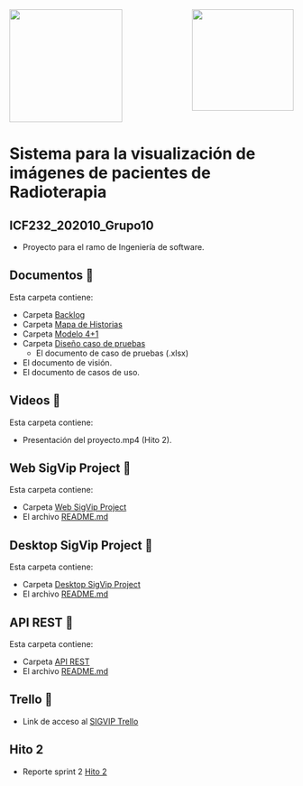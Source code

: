 <img align="right" src="Imagenes/logo.png" width="180">
<img src="Imagenes/SigVIP_Logo.jpg" width="200">

# Sistema para la visualización de imágenes de pacientes de Radioterapia
## ICF232_202010_Grupo10
* Proyecto para el ramo de Ingeniería de software.

## Documentos 📂
Esta carpeta contiene:
* Carpeta [Backlog](https://github.com/White-Mask/ICF232_202010_Grupo10/tree/master/Documentos/Backlog)
* Carpeta [Mapa de Historias](https://github.com/White-Mask/ICF232_202010_Grupo10/tree/master/Documentos/Mapa%20de%20Historias)
* Carpeta [Modelo 4+1](https://github.com/White-Mask/ICF232_202010_Grupo10/tree/master/Documentos/Modelo%204%2B1)
* Carpeta [Diseño caso de pruebas](https://github.com/White-Mask/ICF232_202010_Grupo10/tree/master/Documentos/Dise%C3%B1o%20caso%20de%20pruebas)
    * El documento de caso de pruebas (.xlsx)
* El documento de visión.
* El documento de casos de uso.

## Videos 🎥
Esta carpeta contiene:
* Presentación del proyecto.mp4 (Hito 2).

## Web SigVip Project 🚧
Esta carpeta contiene:
* Carpeta [Web SigVip Project](https://github.com/White-Mask/ICF232_202010_Grupo10/tree/master/Web%20SigVip%20Project)
* El archivo [README.md](https://github.com/White-Mask/ICF232_202010_Grupo10/blob/master/Web%20SigVip%20Project/README.md)

## Desktop SigVip Project 🚧
Esta carpeta contiene:
* Carpeta [Desktop SigVip Project](https://github.com/White-Mask/ICF232_202010_Grupo10/tree/master/Desktop%20SigVip%20Project)
* El archivo [README.md](https://github.com/White-Mask/ICF232_202010_Grupo10/blob/master/Desktop%20SigVip%20Project/README.md)

## API REST 🚧
Esta carpeta contiene:
* Carpeta [API REST](https://github.com/White-Mask/ICF232_202010_Grupo10/tree/master/API_REST)
* El archivo [README.md](https://github.com/White-Mask/ICF232_202010_Grupo10/blob/master/API_REST/README.md)

## Trello 📝
* Link de acceso al [SIGVIP Trello](https://trello.com/b/GpgYn9OR/sigvip)

## Hito 2
* Reporte sprint 2 [Hito 2](https://github.com/White-Mask/ICF232_202010_Grupo10/blob/master/Hito_2.docx)
